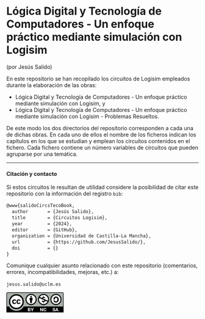 # Lógica Digital y Tecnología de Computadores - Un enfoque práctico mediante simulación con Logisim
(por Jesús Salido)

En este repositorio se han recopilado los circuitos de Logisim empleados durante la elaboración de las obras:
- Lógica Digital y Tecnología de Computadores - Un enfoque práctico mediante simulación con Logisim, y
- Lógica Digital y Tecnología de Computadores - Un enfoque práctico mediante simulación con Logisim - Problemas Resueltos.

De este modo los dos directorios del repositorio corresponden a cada una de dichas obras. En cada uno de ellos el nombre de los ficheros indican los capítulos en los que se estudian y emplean los circuitos contenidos en el fichero. Cada fichero contiene un número variables de circuitos que pueden agruparse por una temática.

-----
#### Citación y contacto

Si estos circuitos le resultan de utilidad considere la posibilidad de citar este repositorio con la información del registro `bib`:

```
@www{salidoCircsTecoBook,
  author       = {Jesús Salido},
  title        = {Circuitos Logisim},
  year         = {2024},
  editor       = {GitHub},
  organization = {Universidad de Castilla-La Mancha},
  url          = {https://github.com/JesusSalido/},
  doi          = {}
}
```

Comunique cualquier asunto relacionado con este repositorio (comentarios, errores, incompatibilidades, mejoras, etc.) a:

`jesus.salido@uclm.es`

<img src="./by-nc-sa.png" width="150">
